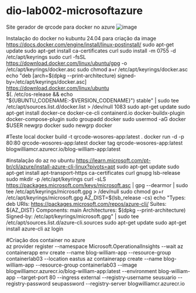 # dio-lab002-microsoftazure
Site gerador de qrcode para docker no azure
![image](https://github.com/user-attachments/assets/b2d5bc26-7590-441d-aaa4-7a1c7dd94180)

Instalação do docker no kubuntu 24.04 para criação da image
https://docs.docker.com/engine/install/linux-postinstall/
 sudo apt-get update
 sudo apt-get install ca-certificates curl
 sudo install -m 0755 -d /etc/apt/keyrings
 sudo curl -fsSL https://download.docker.com/linux/ubuntu/gpg -o /etc/apt/keyrings/docker.asc
 sudo chmod a+r /etc/apt/keyrings/docker.asc
 echo   "deb [arch=$(dpkg --print-architecture) signed-by=/etc/apt/keyrings/docker.asc] https://download.docker.com/linux/ubuntu \
 $(. /etc/os-release && echo "${UBUNTU_CODENAME:-$VERSION_CODENAME}") stable" |   sudo tee /etc/apt/sources.list.d/docker.list > /dev/null
 1083  sudo apt-get update
 sudo apt-get install docker-ce docker-ce-cli containerd.io docker-buildx-plugin docker-compose-plugin
 sudo groupadd docker
 sudo usermod -aG docker $USER
 newgrp docker
 sudo newgrp docker

 #Teste local
 docker build -t qrcode-wosores-app:latest .
 docker run -d -p 80:80 qrcode-wosores-app:latest
 docker tag qrcode-wosores-app:latest blogwilliamcr.azurecr.io/blog-william-app:latest

#instalação do az no ubuntu
https://learn.microsoft.com/pt-br/cli/azure/install-azure-cli-linux?pivots=apt
sudo apt-get update
sudo apt-get install apt-transport-https ca-certificates curl gnupg lsb-release
sudo mkdir -p /etc/apt/keyrings
curl -sLS https://packages.microsoft.com/keys/microsoft.asc |
  gpg --dearmor | sudo tee /etc/apt/keyrings/microsoft.gpg > /dev/null
sudo chmod go+r /etc/apt/keyrings/microsoft.gpg
AZ_DIST=$(lsb_release -cs)
echo "Types: deb
URIs: https://packages.microsoft.com/repos/azure-cli/
Suites: ${AZ_DIST}
Components: main
Architectures: $(dpkg --print-architecture)
Signed-by: /etc/apt/keyrings/microsoft.gpg" | sudo tee /etc/apt/sources.list.d/azure-cli.sources
sudo apt-get update
sudo apt-get install azure-cli
az login


 #Criação dos container no azure  
 az provider register --namespace Microsoft.OperationalInsights --wait
 az containerapp env create --name blog-william-app --resource-group containerlab03 --location eastus
 az containerapp create --name blog-william-app --resource-group containerlab03 --image blogwilliamcr.azurecr.io/blog-william-app:latest --environment blog-william-app --target-port 80 --ingress external --registry-username seusuario --registry-password seupassword --registry-server blogwilliamcr.azurecr.io

 


